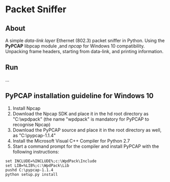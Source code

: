 # Packet Sniffer
## About 
A simple *data-link layer* Ethernet (802.3) packet sniffer in Python. Using the **PyPCAP** libpcap module ,and *npcap* for Windows 10 compatibility. Unpacking frame headers, starting from data-link, and printing information.

## Run
...

## PyPCAP installation guideline for Windows 10
1. Install Npcap
2. Download the Npcap SDK and place it in the hd root directory as "C:\wpdpack" (the name "wpdpack" is mandatory for PyPCAP to recognise Npcap)
3. Download the PyPCAP source and place it in the root directory as well, as "C:\pypcap-1.1.4"
4. Install the Microsoft Visual C++ Compiler for Python 2.7
5. Start a command prompt for the compiler and install PyPCAP with the following instructions: 
~~~~
set INCLUDE=%INCLUDE%;c:\WpdPack\Include
set LIB=%LIB%;c:\WpdPack\Lib
pushd C:\pypcap-1.1.4
python setup.py install
~~~~
